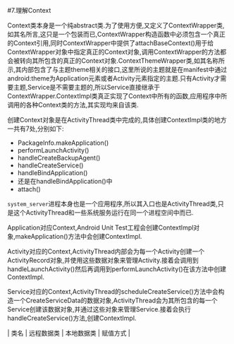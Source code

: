 #7.理解Context

Context类本身是一个纯abstract类.为了使用方便,又定义了ContextWrapper类,如其名所言,这只是一个包装而已,ContextWrapper构造函数中必须包含一个真正的Context引用,同时ContextWrapper中提供了attachBaseContext()用于给ContextWrapper对象中指定真正的Context对象,调用ContextWrapper的方法都会被转向其所包含的真正的Context对象.ContextThemeWrapper类,如其名称所示,其内部包含了与主题theme相关的接口,这里所说的主题就是在manifest中通过android:theme为Application元素或者Activity元素指定的主题.只有Activity才需要主题,Service是不需要主题的,所以Service直接继承于ContextWrapper.ContextImpl类真正实现了Context中所有的函数,应用程序中所调用的各种Context类的方法,其实现均来自该类.

创建Context对象是在ActivityThread类中完成的,具体创建ContextImpl类的地方一共有7处,分别如下:

+ PackageInfo.makeApplication()
+ performLaunchActivity()
+ handleCreateBackupAgent()
+ handleCreateService()
+ handleBindApplication()
+ 还是在handleBindApplication()中
+ attach()

``system_server``进程本身也是一个应用程序,所以其入口也是ActivityThread类,只是这个ActivityThread和一些系统服务运行在同一个进程空间中而已.

Application对应Context,Android Unit Test工程会创建ContextImpl对象,makeApplication()方法中会创建ContextImpl.

Activity对应的Context,ActivityThread内部会为每一个Activity创建一个ActivityRecord对象,并使用这些数据对象来管理Activity.接着会调用到handleLaunchActivity()然后再调用到performLaunchActivity()在该方法中创建ContextImpl.

Service对应的Context,ActivityThread的scheduleCreateService()方法中会构造一个CreateServiceData的数据对象,ActivityThread会为其所包含的每一个Service创建该数据对象,并通过这些对象来管理Service.接着会执行handleCreateService()方法,创建ContextImpl.

| 类名 | 远程数据类 | 本地数据类 | 赋值方式 |

